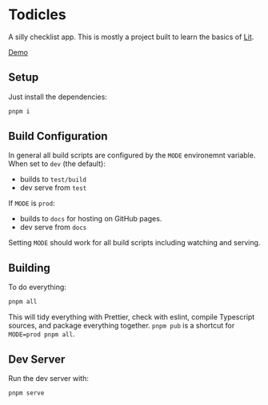 # Todicles

A silly checklist app. This is mostly a project built to learn
the basics of [Lit](https://lit.dev/).

[Demo](http://misclabs.github.io/todicles)

## Setup

Just install the dependencies:

```bash
pnpm i
```

## Build Configuration

In general all build scripts are configured by the `MODE` environemnt variable. When set to `dev` (the default):

- builds to `test/build`
- dev serve from `test`

If `MODE` is `prod`:

- builds to `docs` for hosting on GitHub pages.
- dev serve from `docs`

Setting `MODE` should work for all build scripts including watching and serving.

## Building

To do everything:

```bash
pnpm all
```

This will tidy everything with Prettier, check with eslint, compile Typescript sources, and package everything together. `pnpm pub` is a shortcut for `MODE=prod pnpm all`.

## Dev Server

Run the dev server with:

```bash
pnpm serve
```

